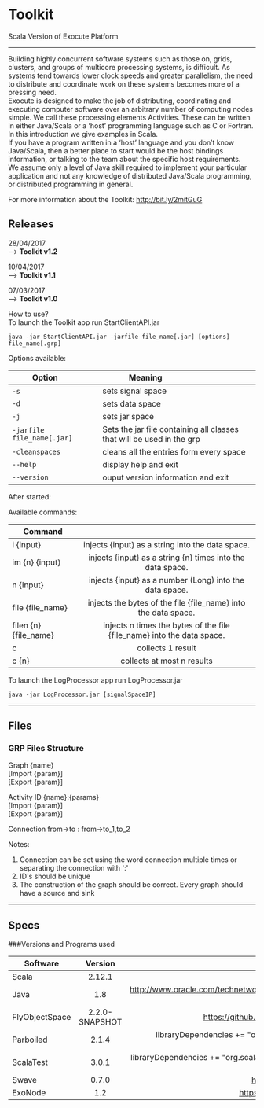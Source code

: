 # Toolkit

Scala Version of Exocute Platform

-------------------------------------------------------------------------------
Building highly concurrent software systems such as those on, grids, clusters, and groups of multicore processing systems, is difficult. As systems tend towards lower clock speeds and greater parallelism, the need to distribute and coordinate work on these systems becomes more of a pressing need.<br />
Exocute is designed to make the job of distributing, coordinating and executing computer software over an arbitrary number of computing nodes simple. We call these processing elements Activities. These can be written in either Java/Scala or a ‘host’ programming language such as C or Fortran. In this introduction we give examples in Scala. <br />
If you have a program written in a ‘host’ language and you don’t know Java/Scala, then a better place to start would be the host bindings information, or talking to the team about the specific host requirements. <br />
We assume only a level of Java skill required to implement your particular application and not any knowledge of distributed Java/Scala programming, or distributed programming in general.<br />

For more information about the Toolkit: http://bit.ly/2mitGuG

## Releases

28/04/2017 <br />
--> **Toolkit v1.2** <br />

10/04/2017 <br />
--> **Toolkit v1.1** <br />

07/03/2017 <br />
--> **Toolkit v1.0** <br />

How to use? <br />
To launch the Toolkit app run StartClientAPI.jar
  ```
java -jar StartClientAPI.jar -jarfile file_name[.jar] [options] file_name[.grp]
```
Options available: <br />



| Option                           | Meaning                                 |
| ---                              | ---                                     |
| `-s`                             | sets signal space                       |
| `-d  `                           | sets data space                         |
| `-j `                            | sets jar space                          |
| `-jarfile file_name[.jar] `       | Sets the jar file containing all classes that will be used in the grp         |
| `-cleanspaces`                   | cleans all the entries form every space |
| `--help    `                     | display help and exit                   |
| `--version`                      | ouput version information and exit      |


After started:<br />

Available commands:<br />

| Command               |               | 
| -----------------     |:-------------:|
| i {input}             | injects {input} as a string into the data space. |
| im {n} {input}        | injects {input} as a string {n} times into the data space. |
| n {input}             | injects {input} as a number (Long) into the data space. |
| file {file_name}      | injects the bytes of the file {file_name} into the data space. |
| filen {n} {file_name} | injects n times the bytes of the file {file_name} into the data space. |
| c                     | collects 1 result |  
| c {n}                 | collects at most n results |  

To launch the LogProcessor app run LogProcessor.jar

  ```
java -jar LogProcessor.jar [signalSpaceIP]
```
  
  

-------------------------------------------------------------------------------

## Files

### GRP Files Structure
Graph {name}<br />
[Import {param}]<br />
[Export {param}]<br />

Activity ID {name}:{params}   
[Import {param}]              
[Export {param}]              

Connection from->to : from->to_1,to_2 

Notes: <br />
1) Connection can be set using the word connection multiple times or separating the connection with ':'<br />
2) ID's should be unique<br />
3) The construction of the graph should be correct. Every graph should have a source and sink<br />

-------------------------------------------------------------------------------

## Specs

###Versions and Programs used 

 
| Software       | Version        | Link /sbt                              |
| ---------------|:--------------:| --------------------------------------:|
| Scala          | 2.12.1         |                                        |
| Java           | 1.8            | http://www.oracle.com/technetwork/java/javase/downloads/jdk8-downloads-2133151.html   |
| FlyObjectSpace | 2.2.0-SNAPSHOT | https://github.com/fly-object-space/fly-scala   |
| Parboiled      | 2.1.4          | libraryDependencies += "org.parboiled" %% "parboiled" % "2.1.3"   |
| ScalaTest      | 3.0.1          | libraryDependencies += "org.scalatest" %% "scalatest" % "3.0.1" % "test"   |
| Swave          | 0.7.0          | https://github.com/sirthias/swave
| ExoNode        | 1.2            | https://github.com/exocute/ExoNode   |
